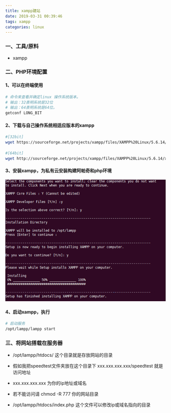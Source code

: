 ```yaml
---
title: xampp建站
date: 2019-03-31 00:39:46
tags: xampp
categories: linux
---
```

### 一、工具/原料

* xampp

### 二、PHP环境配置

#### 1、可以在终端使用

``` bash
# 命令来查看并确定linux 操作系统版本。
# 输出：32表明系统是32位
# 输出：64表明系统是64位。
getconf LONG_BIT

```

#### 2、下载与自己操作系统相适应版本的xampp

``` bash
#[32bit]
wget https://sourceforge.net/projects/xampp/files/XAMPP%20Linux/5.6.14/xampp-linux-5.6.14-4-installer.run

#[64bit]
wget http://sourceforge.net/projects/xampp/files/XAMPP%20Linux/5.6.14/xampp-linux-x64-5.6.14-0-installer.run

```

#### 3、安装xampp，为私有云安装构建阿帕奇和php环境

![xampp](/imgs/xampp.png)

#### 4、启动xampp，执行

``` bash
# 启动服务
/opt/lampp/lampp start
```

### 三、将网站搭载在服务器

* /opt/lampp/htdocs/ 这个目录就是存放网站的目录

* 假如我把speedtest文件夹放在这个目录下 xxx.xxx.xxx.xxx/speedtest 就是访问地址

* xxx.xxx.xxx.xxx 为你的ip地址或域名

* 若不能访问请 chmod -R 777 你的网站目录

* /opt/lampp/htdocs/index.php 这个文件可以修改ip或域名指向的目录
